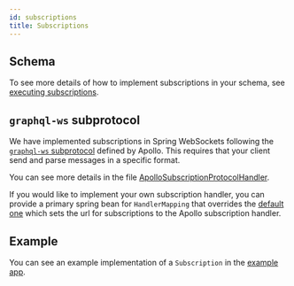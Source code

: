 ```yaml
---
id: subscriptions
title: Subscriptions
---
```


## Schema
To see more details of how to implement subscriptions in your schema, see [executing subscriptions](../execution/subscriptions).

## `graphql-ws` subprotocol
We have implemented subscriptions in Spring WebSockets following the [`graphql-ws` subprotocol](https://github.com/apollographql/subscriptions-transport-ws/blob/master/PROTOCOL.md) defined by Apollo. This requires that your client send and parse messages in a specific format.

You can see more details in the file [ApolloSubscriptionProtocolHandler](https://github.com/ExpediaGroup/graphql-kotlin/blob/master/graphql-kotlin-spring-server/src/main/kotlin/com/expediagroup/graphql/spring/execution/ApolloSubscriptionProtocolHandler.kt).

If you would like to implement your own subscription handler, you can provide a primary spring bean for `HandlerMapping` that overrides the [default one](https://github.com/ExpediaGroup/graphql-kotlin/blob/master/graphql-kotlin-spring-server/src/main/kotlin/com/expediagroup/graphql/spring/SubscriptionAutoConfiguration.kt) which sets the url for subscriptions to the Apollo subscription handler.

## Example
You can see an example implementation of a `Subscription` in the [example app](https://github.com/ExpediaGroup/graphql-kotlin/blob/master/examples/spring/src/main/kotlin/com/expediagroup/graphql/sample/subscriptions/SimpleSubscription.kt).




